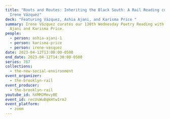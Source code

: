 ```yaml
---
title: "Roots and Routes: Inheriting the Black South: A Rail Reading curated by
  Irene Vázquez"
deck: "Featuring Vázquez, Ashia Ajani, and Karisma Price "
summary: Irene Vázquez curates our 130th Wednesday Poetry Reading with Ashia
  Ajani and Karisma Price.
people:
  - person: ashia-ajani-1
  - person: karisma-price
  - person: irene-vasquez
date: 2023-04-12T13:00:00-0500
end_date: 2023-04-12T14:30:00-0500
series: 787
collections:
  - the-new-social-environment
event_organizer:
  - the-brooklyn-rail
event_producer:
  - the-brooklyn-rail
youtube_id: hXMMJMmvy8E
event_id: recUsWuBqkHtw1rmJ
event_platform:
  - zoom
---
```


